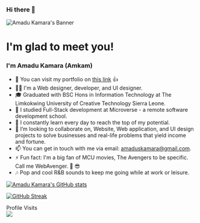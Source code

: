 ### Hi there 👋

![Amadu Kamara's Banner](https://github.com/AmaduKamara/AmaduKamara/assets/50941074/67551e68-3fd2-4c2a-8aa4-399ea7dd005d)

# I'm glad to meet you!

### I'm Amadu Kamara (Amkam)

- 🔭 You can visit my portfolio on [this link](https://amkam.vercel.app/) 👍 
- 👨‍💻 I'm a Web designer, developer, and UI designer.
- 🎓 Graduated with BSC Hons in Information Technology at The Limkokwing University of Creative Technology Sierra Leone. 
- 🌱 I studied Full-Stack development at Microverse - a remote software development school.
- 🌲 I constantly learn every day to reach the top of my potential.
- 👯 I’m looking to collaborate on, Website, Web application, and UI design projects to solve businesses and real-life problems that yield income and fortune.
- 📫 You can get in touch with me via email: amaduskamara@gmail.com.
- ⚡ Fun fact: I'm a big fan of MCU movies, The Avengers to be specific. Call me WebAvenger. 💪 😎
- 🎶 Pop and cool R&B sounds to keep me going while at work or leisure.

[![Amadu Kamara's GitHub stats](https://github-readme-stats.vercel.app/api?username=amadukamara&show_icons=true&theme=calm)](https://github.com/amadukamara/github-readme-stats)

[![GitHub Streak](https://github-readme-streak-stats.herokuapp.com/?user=amadukamara&theme=calm)](https://github.com/amadukamara)
<br />
<p> 
  Profile Visits <br />
  <img src="https://profile-counter.glitch.me/AmaduKamara/count.svg" />
</p>
